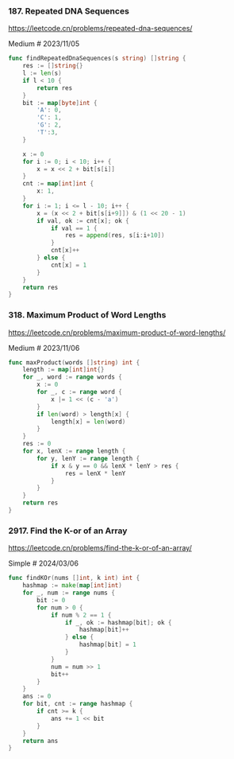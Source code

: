 ### 187. Repeated DNA Sequences

https://leetcode.cn/problems/repeated-dna-sequences/

Medium # 2023/11/05

```go
func findRepeatedDnaSequences(s string) []string {
    res := []string{}
    l := len(s)
    if l < 10 {
        return res
    }
    bit := map[byte]int {
        'A': 0,
        'C': 1,
        'G': 2,
        'T':3,
    }

    x := 0
    for i := 0; i < 10; i++ {
        x = x << 2 + bit[s[i]]
    }
    cnt := map[int]int {
        x: 1,
    }
    for i := 1; i <= l - 10; i++ {
        x = (x << 2 + bit[s[i+9]]) & (1 << 20 - 1)
        if val, ok := cnt[x]; ok {
            if val == 1 {
                res = append(res, s[i:i+10])
            }
            cnt[x]++
        } else {
            cnt[x] = 1
        }
    }
    return res
}
```

### 318. Maximum Product of Word Lengths

https://leetcode.cn/problems/maximum-product-of-word-lengths/

Medium # 2023/11/06

```go
func maxProduct(words []string) int {
    length := map[int]int{}
    for _, word := range words {
        x := 0
        for _, c := range word {
            x |= 1 << (c - 'a')
        }
        if len(word) > length[x] {
            length[x] = len(word)
        }
    }
    res := 0
    for x, lenX := range length {
        for y, lenY := range length {
            if x & y == 0 && lenX * lenY > res {
                res = lenX * lenY
            }
        }
    }
    return res
}
```

### 2917. Find the K-or of an Array

https://leetcode.cn/problems/find-the-k-or-of-an-array/

Simple # 2024/03/06

```go
func findKOr(nums []int, k int) int {
    hashmap := make(map[int]int)
    for _, num := range nums {
        bit := 0
        for num > 0 {
            if num % 2 == 1 {
                if _, ok := hashmap[bit]; ok {
                    hashmap[bit]++
                } else {
                    hashmap[bit] = 1
                }
            }
            num = num >> 1
            bit++
        }
    }
    ans := 0
    for bit, cnt := range hashmap {
        if cnt >= k {
            ans += 1 << bit
        } 
    }
    return ans
}
```

